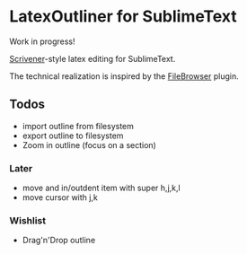 # LatexOutliner for SublimeText

Work in progress!

[Scrivener][scr]-style latex editing for SublimeText.

The technical realization is inspired by the [FileBrowser][fb] plugin.

[scr]: https://www.literatureandlatte.com/scrivener.php
[fb]: https://github.com/aziz/SublimeFileBrowser

## Todos
- import outline from filesystem
- export outline to filesystem
- Zoom in outline (focus on a section)

### Later
- move and in/outdent item with super h,j,k,l
- move cursor with j,k

### Wishlist
- Drag'n'Drop outline
